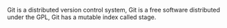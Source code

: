 Git is a distributed version control system,
Git is a free software distributed under the GPL,
Git has a mutable index called stage.
